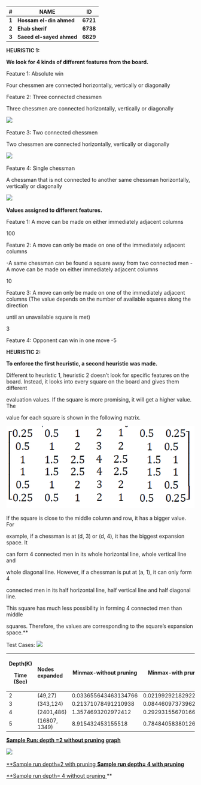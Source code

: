 |**#** |**NAME** |**ID** |
| - | - | - |
|**1** |**Hossam el-din ahmed** |**6721** |
|**2** |**Ehab sherif**  |**6738** |
|**3** |**Saeed el-sayed ahmed** |**6829** |
**HEURISTIC 1:** 

**We look for 4 kinds of different features from the board.** 

Feature 1: Absolute win 

Four chessmen are connected horizontally, vertically or diagonally  

Feature 2: Three connected chessmen 

Three chessmen are connected horizontally, vertically or diagonally 

![](Aspose.Words.6a0cb105-88bb-4fe9-bef1-50a78cf8188e.002.png)

Feature 3: Two connected chessmen 

Two chessmen are connected horizontally, vertically or diagonally 

![](Aspose.Words.6a0cb105-88bb-4fe9-bef1-50a78cf8188e.003.png)

Feature 4: Single chessman 

A chessman that is not connected to another same chessman horizontally, vertically or diagonally 

![](Aspose.Words.6a0cb105-88bb-4fe9-bef1-50a78cf8188e.004.png)

**Values assigned to different features.** 

Feature 1: A move can be made on either immediately adjacent columns 

100 

Feature 2: A move can only be made on one of the immediately adjacent columns  

-A same chessman can be found a square away from two connected men  -A move can be made on either immediately adjacent columns 

10 

Feature 3: A move can only be made on one of the immediately adjacent columns (The value depends on the number of available squares along the direction 

until an unavailable square is met) 

3 

Feature 4: Opponent can win in one move -5 

**HEURISTIC 2:** 

**To enforce the first heuristic, a second heuristic was made.** 

Different to heuristic 1, heuristic 2 doesn’t look for specific features on the board. Instead, it looks into every square on the board and gives them different 

evaluation values. If the square is more promising, it will get a higher value. The 

value for each square is shown in the following matrix. 

![](huerstic2.png)


If the square is close to the middle column and row, it has a bigger value. For 

example, if a chessman is at (d, 3) or (d, 4), it has the biggest expansion space. It 

can form 4 connected men in its whole horizontal line, whole vertical line and 

whole diagonal line. However, if a chessman is put at (a, 1), it can only form 4 

connected men in its half horizontal line, half vertical line and half diagonal line. 

This square has much less possibility in forming 4 connected men than middle 

squares. Therefore, the values are corresponding to the square’s expansion space.** 

Test Cases: ![](Aspose.Words.6a0cb105-88bb-4fe9-bef1-50a78cf8188e.005.png)



|<p>Depth(K) </p><p>Time (Sec) </p>|Nodes expanded |Minmax-without pruning |Minmax-with pruning |
| - | :- | - | - |
|2 |(49,27) |0.033655643463134766 |0.021992921829223633 |
|3 |(343,124) |0.21371078491210938 |0.08446097373962402 |
|4 |(2401,486) |1.3574693202972412 |0.29293155670166016 |
|5 |(16807, 1349)|8.915432453155518 |0.7848405838012695 |


[**Sample Run: depth =2 without pruning graph** ](https://drive.google.com/file/d/1wF3o7MbkJvjxARHUYHL9-Y6XEwoM3GGg/view?usp=share_link)

![](Aspose.Words.6a0cb105-88bb-4fe9-bef1-50a78cf8188e.006.png)

[**Sample run depth=2 with pruning ](https://drive.google.com/file/d/1ojTK65Y40q7Hcf7EwmkLPrjy4ITtu-1c/view?usp=share_link) **[Sample run depth= 4 with pruning ](https://drive.google.com/file/d/1Jsq9rb33npvTWnvLFwpbOG-q_DGEXcf2/view?usp=sharing)** 

[**Sample run depth= 4 without pruning ](https://drive.google.com/file/d/13RQXkBC2Iev9X7VkNFdiT3-0P_x283wm/view?usp=share_link)** 
